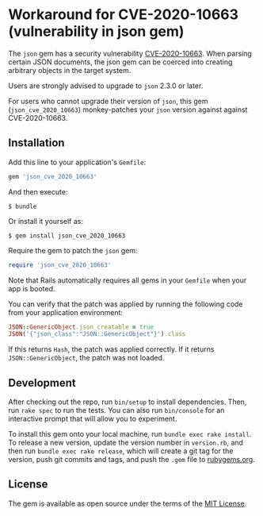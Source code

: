 # Workaround for CVE-2020-10663 (vulnerability in json gem)

The `json` gem has a security vulnerability [CVE-2020-10663](https://www.ruby-lang.org/en/news/2020/03/19/json-dos-cve-2020-10663/). When parsing certain JSON documents, the json gem can be coerced into creating arbitrary objects in the target system.

Users are strongly advised to upgrade to `json` 2.3.0 or later.

For users who cannot upgrade their version of `json`, this gem (`json_cve_2020_10663`) monkey-patches your `json` version against against CVE-2020-10663.

## Installation

Add this line to your application's `Gemfile`:

```ruby
gem 'json_cve_2020_10663'
```

And then execute:

```
$ bundle
```

Or install it yourself as:

```
$ gem install json_cve_2020_10663
```

Require the gem to patch the `json` gem:

```ruby
require 'json_cve_2020_10663'
```

Note that Rails automatically requires all gems in your `Gemfile` when your app is booted.

You can verify that the patch was applied by running the following code from your application environment:

```ruby
JSON::GenericObject.json_creatable = true
JSON('{"json_class":"JSON::GenericObject"}').class
```

If this returns `Hash`, the patch was applied correctly. If it returns `JSON::GenericObject`, the patch was not loaded.


## Development

After checking out the repo, run `bin/setup` to install dependencies. Then, run `rake spec` to run the tests. You can also run `bin/console` for an interactive prompt that will allow you to experiment.

To install this gem onto your local machine, run `bundle exec rake install`. To release a new version, update the version number in `version.rb`, and then run `bundle exec rake release`, which will create a git tag for the version, push git commits and tags, and push the `.gem` file to [rubygems.org](https://rubygems.org).

## License

The gem is available as open source under the terms of the [MIT License](https://opensource.org/licenses/MIT).
